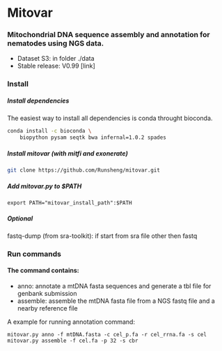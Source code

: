 # Mitovar
### Mitochondrial DNA sequence assembly and annotation for nematodes using NGS data. 
- Dataset S3: in folder ./data 
- Stable release: V0.99 [link]



### Install
##### Install dependencies 
The easiest way to install all dependencies is conda throught bioconda.
```bash
conda install -c bioconda \
    biopython pysam seqtk bwa infernal=1.0.2 spades 
```

##### Install mitovar (with mitfi and exonerate)
```bash
git clone https://github.com/Runsheng/mitovar.git
```

##### Add mitovar.py to $PATH
```
export PATH="mitovar_install_path":$PATH
```


##### Optional 
fastq-dump (from sra-toolkit): if start from sra file other then fastq


### Run commands

#### The command contains:
- anno: annotate a mtDNA fasta sequences and generate a tbl file for genbank submission
- assemble: assemble the mtDNA fasta file from a NGS fastq file and a nearby reference file


A example for running annotation command:
```
mitovar.py anno -f mtDNA.fasta -c cel_p.fa -r cel_rrna.fa -s cel
mitovar.py assemble -f cel.fa -p 32 -s cbr
```